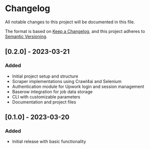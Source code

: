 # Changelog

All notable changes to this project will be documented in this file.

The format is based on [Keep a Changelog](https://keepachangelog.com/en/1.0.0/),
and this project adheres to [Semantic Versioning](https://semver.org/spec/v2.0.0.html).

## [0.2.0] - 2023-03-21
### Added
- Initial project setup and structure
- Scraper implementations using Crawl4ai and Selenium
- Authentication module for Upwork login and session management
- Baserow integration for job data storage
- CLI with customizable parameters
- Documentation and project files


## [0.1.0] - 2023-03-20
### Added
- Initial release with basic functionality